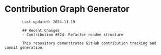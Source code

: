 # Contribution Graph Generator
            
            Last updated: 2024-11-19
            
            ## Recent Changes
            - Contribution #324: Refactor readme structure
            
            This repository demonstrates GitHub contribution tracking and commit generation.
        